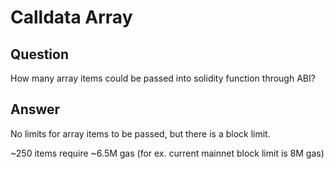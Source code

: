 # Calldata Array

## Question
How many array items could be passed into solidity function through ABI?

## Answer
No limits for array items to be passed, but there is a block limit.

~250 items require ~6.5M gas (for ex. current mainnet block limit is 8M gas)